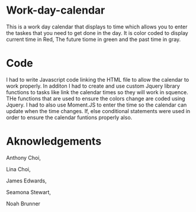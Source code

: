 # Work-day-calendar
This is a work day calendar that displays to time which allows you to enter the taskes that you need to get done in the day. It is color coded to display current time in Red, The future tiome in green and the past time in gray. 

# Code 
I had to write Javascript code linking the HTML file to allow the calendar to work properly. 
In additon I had to create and use custom Jquery library functions to tasks like link the calendar times so they will work in squence. THe functions that are used to ensure the colors change are coded using Jquery. I had to also use Moment.JS to enter the time so the calendar can update when the time changes. If, else conditional statements were used in order to ensure the calendar funtions properly also. 

# Aknowledgements

Anthony Choi, 

Lina Choi, 

James Edwards,

Seamona Stewart, 

Noah Brunner

